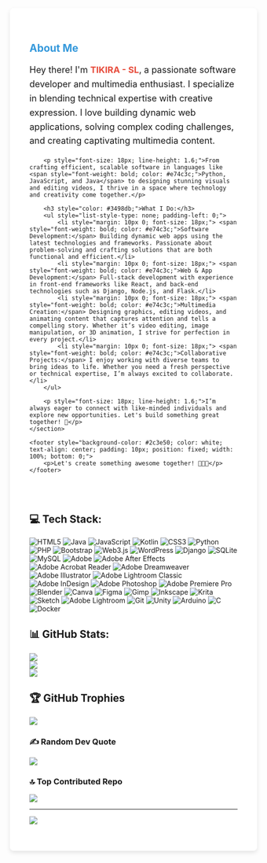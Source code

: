 <section style="padding: 40px; max-width: 800px; margin: auto; background-color: #fff; border-radius: 8px; box-shadow: 0 4px 8px rgba(0, 0, 0, 0.1);">
        <h2 style="color: #3498db;">About Me</h2>
        <p style="font-size: 18px; line-height: 1.6;">Hey there! I'm <span style="font-weight: bold; color: #e74c3c;">TIKIRA - SL</span>, a passionate software developer and multimedia enthusiast. I specialize in blending technical expertise with creative expression. I love building dynamic web applications, solving complex coding challenges, and creating captivating multimedia content.</p>

        <p style="font-size: 18px; line-height: 1.6;">From crafting efficient, scalable software in languages like <span style="font-weight: bold; color: #e74c3c;">Python, JavaScript, and Java</span> to designing stunning visuals and editing videos, I thrive in a space where technology and creativity come together.</p>

        <h3 style="color: #3498db;">What I Do:</h3>
        <ul style="list-style-type: none; padding-left: 0;">
            <li style="margin: 10px 0; font-size: 18px;"> <span style="font-weight: bold; color: #e74c3c;">Software Development:</span> Building dynamic web apps using the latest technologies and frameworks. Passionate about problem-solving and crafting solutions that are both functional and efficient.</li>
            <li style="margin: 10px 0; font-size: 18px;"> <span style="font-weight: bold; color: #e74c3c;">Web & App Development:</span> Full-stack development with experience in front-end frameworks like React, and back-end technologies such as Django, Node.js, and Flask.</li>
            <li style="margin: 10px 0; font-size: 18px;"> <span style="font-weight: bold; color: #e74c3c;">Multimedia Creation:</span> Designing graphics, editing videos, and animating content that captures attention and tells a compelling story. Whether it’s video editing, image manipulation, or 3D animation, I strive for perfection in every project.</li>
            <li style="margin: 10px 0; font-size: 18px;"> <span style="font-weight: bold; color: #e74c3c;">Collaborative Projects:</span> I enjoy working with diverse teams to bring ideas to life. Whether you need a fresh perspective or technical expertise, I’m always excited to collaborate.</li>
        </ul>

        <p style="font-size: 18px; line-height: 1.6;">I’m always eager to connect with like-minded individuals and explore new opportunities. Let's build something great together! 🚀</p>
    </section>

    <footer style="background-color: #2c3e50; color: white; text-align: center; padding: 10px; position: fixed; width: 100%; bottom: 0;">
        <p>Let's create something awesome together! 🎥📸🚀</p>
    </footer>
<br><br>


# 💻 Tech Stack:
![HTML5](https://img.shields.io/badge/html5-%23E34F26.svg?style=for-the-badge&logo=html5&logoColor=white) ![Java](https://img.shields.io/badge/java-%23ED8B00.svg?style=for-the-badge&logo=openjdk&logoColor=white) ![JavaScript](https://img.shields.io/badge/javascript-%23323330.svg?style=for-the-badge&logo=javascript&logoColor=%23F7DF1E) ![Kotlin](https://img.shields.io/badge/kotlin-%237F52FF.svg?style=for-the-badge&logo=kotlin&logoColor=white) ![CSS3](https://img.shields.io/badge/css3-%231572B6.svg?style=for-the-badge&logo=css3&logoColor=white) ![Python](https://img.shields.io/badge/python-3670A0?style=for-the-badge&logo=python&logoColor=ffdd54) ![PHP](https://img.shields.io/badge/php-%23777BB4.svg?style=for-the-badge&logo=php&logoColor=white) ![Bootstrap](https://img.shields.io/badge/bootstrap-%238511FA.svg?style=for-the-badge&logo=bootstrap&logoColor=white) ![Web3.js](https://img.shields.io/badge/web3.js-F16822?style=for-the-badge&logo=web3.js&logoColor=white) ![WordPress](https://img.shields.io/badge/WordPress-%23117AC9.svg?style=for-the-badge&logo=WordPress&logoColor=white) ![Django](https://img.shields.io/badge/django-%23092E20.svg?style=for-the-badge&logo=django&logoColor=white) ![SQLite](https://img.shields.io/badge/sqlite-%2307405e.svg?style=for-the-badge&logo=sqlite&logoColor=white) ![MySQL](https://img.shields.io/badge/mysql-4479A1.svg?style=for-the-badge&logo=mysql&logoColor=white) ![Adobe](https://img.shields.io/badge/adobe-%23FF0000.svg?style=for-the-badge&logo=adobe&logoColor=white) ![Adobe After Effects](https://img.shields.io/badge/Adobe%20After%20Effects-9999FF.svg?style=for-the-badge&logo=Adobe%20After%20Effects&logoColor=white) ![Adobe Acrobat Reader](https://img.shields.io/badge/Adobe%20Acrobat%20Reader-EC1C24.svg?style=for-the-badge&logo=Adobe%20Acrobat%20Reader&logoColor=white) ![Adobe Dreamweaver](https://img.shields.io/badge/Adobe%20Dreamweaver-FF61F6.svg?style=for-the-badge&logo=Adobe%20Dreamweaver&logoColor=white) ![Adobe Illustrator](https://img.shields.io/badge/adobe%20illustrator-%23FF9A00.svg?style=for-the-badge&logo=adobe%20illustrator&logoColor=white) ![Adobe Lightroom Classic](https://img.shields.io/badge/Adobe%20Lightroom%20Classic-31A8FF.svg?style=for-the-badge&logo=Adobe%20Lightroom%20Classic&logoColor=white) ![Adobe InDesign](https://img.shields.io/badge/Adobe%20InDesign-49021F?style=for-the-badge&logo=adobeindesign&logoColor=FF3366) ![Adobe Photoshop](https://img.shields.io/badge/adobe%20photoshop-%2331A8FF.svg?style=for-the-badge&logo=adobe%20photoshop&logoColor=white) ![Adobe Premiere Pro](https://img.shields.io/badge/Adobe%20Premiere%20Pro-9999FF.svg?style=for-the-badge&logo=Adobe%20Premiere%20Pro&logoColor=white) ![Blender](https://img.shields.io/badge/blender-%23F5792A.svg?style=for-the-badge&logo=blender&logoColor=white) ![Canva](https://img.shields.io/badge/Canva-%2300C4CC.svg?style=for-the-badge&logo=Canva&logoColor=white) ![Figma](https://img.shields.io/badge/figma-%23F24E1E.svg?style=for-the-badge&logo=figma&logoColor=white) ![Gimp](https://img.shields.io/badge/Gimp-657D8B?style=for-the-badge&logo=gimp&logoColor=FFFFFF) ![Inkscape](https://img.shields.io/badge/Inkscape-e0e0e0?style=for-the-badge&logo=inkscape&logoColor=080A13) ![Krita](https://img.shields.io/badge/Krita-203759?style=for-the-badge&logo=krita&logoColor=EEF37B) ![Sketch](https://img.shields.io/badge/Sketch-FFB387?style=for-the-badge&logo=sketch&logoColor=black) ![Adobe Lightroom](https://img.shields.io/badge/Adobe%20Lightroom-31A8FF.svg?style=for-the-badge&logo=Adobe%20Lightroom&logoColor=white) ![Git](https://img.shields.io/badge/git-%23F05033.svg?style=for-the-badge&logo=git&logoColor=white) ![Unity](https://img.shields.io/badge/unity-%23000000.svg?style=for-the-badge&logo=unity&logoColor=white) ![Arduino](https://img.shields.io/badge/-Arduino-00979D?style=for-the-badge&logo=Arduino&logoColor=white) ![C](https://img.shields.io/badge/c-%2300599C.svg?style=for-the-badge&logo=c&logoColor=white) ![Docker](https://img.shields.io/badge/docker-%230db7ed.svg?style=for-the-badge&logo=docker&logoColor=white)
# 📊 GitHub Stats:
![](https://github-readme-stats.vercel.app/api?username=TIKIRA-SL&theme=dark&hide_border=false&include_all_commits=false&count_private=false)<br/>
![](https://github-readme-streak-stats.herokuapp.com/?user=TIKIRA-SL&theme=dark&hide_border=false)<br/>
![](https://github-readme-stats.vercel.app/api/top-langs/?username=TIKIRA-SL&theme=dark&hide_border=false&include_all_commits=false&count_private=false&layout=compact)

## 🏆 GitHub Trophies
![](https://github-profile-trophy.vercel.app/?username=TIKIRA-SL&theme=radical&no-frame=true&no-bg=false&margin-w=4)

### ✍️ Random Dev Quote
![](https://quotes-github-readme.vercel.app/api?type=horizontal&theme=radical)

### 🔝 Top Contributed Repo
![](https://github-contributor-stats.vercel.app/api?username=TIKIRA-SL&limit=5&theme=dark&combine_all_yearly_contributions=true)

---
[![](https://visitcount.itsvg.in/api?id=TIKIRA-SL&icon=0&color=0)](https://visitcount.itsvg.in)

<!-- Proudly created with GPRM ( https://gprm.itsvg.in ) -->
